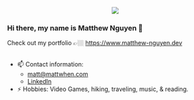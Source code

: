 <div id="header" align="center">
<img src='https://github.com/mattwhen/mattwhen/assets/76631936/d6f3668e-9227-4924-a484-fa5a569b3e0c'/>
</div>

### Hi there, my name is Matthew Nguyen 👋

Check out my portfolio 👉🏼 https://www.matthew-nguyen.dev <br><br>
- 📫 Contact information:
    - matt@mattwhen.com
    - [LinkedIn](https://www.linkedin.com/in/matthew-nguyen-1724b9132/)
- ⚡ Hobbies: Video Games, hiking, traveling, music, & reading. 

